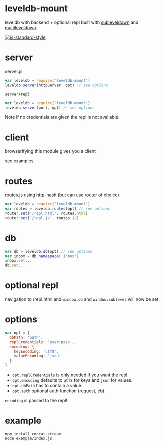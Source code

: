 # leveldb-mount

leveldb with backend + optional repl built with [subleveldown] and [multileveldown].

[![js-standard-style](https://cdn.rawgit.com/feross/standard/master/badge.svg)](https://github.com/feross/standard)

# server

server.js
```javascript
var leveldb = require('leveldb-mount')
leveldb.server(httpServer, opt) // see options
```

`server+repl`
```javascript
var leveldb = require('leveldb-mount')
leveldb.server(port, opt) // see options
```

Note if no credentials are given the repl is not available.

# client

browserifying this module gives you a client

see examples

# routes
routes.js using [http-hash] (but can use router of choice)
```javascript
var leveldb = require('leveldb-mount')
var routes = leveldb.routes(opt) // see options
router.set('/repl.html', routes.html)
router.set('/repl.js', routes.js)
```

# db
```javascript
var db = leveldb.db(opt) // see options
var inbox = db.namespace('inbox')
inbox.set...
db.set...
```

# optional repl
navigation to /repl.html and `window.db` and `window.sublevel` will now be set.

# options
```javascript
var opt = {
  dbPath: 'path',
  replCredentials: 'user:pass',
  encoding: {
    keyEncoding: 'utf8',
    valueEncoding: 'json'
  }
}
```

* `opt.replCredentials` is only needed if you want the repl.
* `opt.encoding` defaults to `utf8` for keys and `json` for values.
* `opt.dbPath` has to contain a value.
* `opt.auth` optional auth function (request, cb).

`encoding` is passed to the repl!

# example
```
npm install concat-stream
node example/index.js
```

[http-hash]: https://github.com/Matt-Esch/http-hash
[subleveldown]: https://github.com/mafintosh/subleveldown
[multileveldown]: https://github.com/mafintosh/multileveldown
